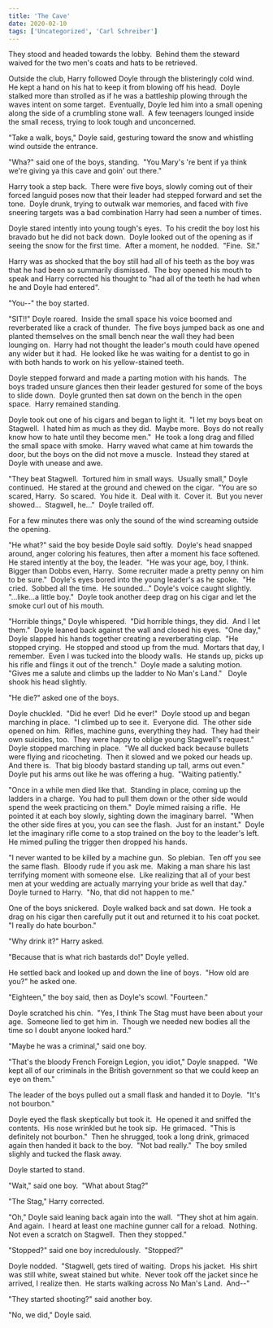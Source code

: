 ```yaml
---
title: 'The Cave'
date: 2020-02-10
tags: ['Uncategorized', 'Carl Schreiber']
---
```


They stood and headed towards the lobby.  Behind them the steward waived for the two men's coats and hats to be retrieved.

Outside the club, Harry followed Doyle through the blisteringly cold wind.  He kept a hand on his hat to keep it from blowing off his head.  Doyle stalked more than strolled as if he was a battleship plowing through the waves intent on some target.  Eventually, Doyle led him into a small opening along the side of a crumbling stone wall.  A few teenagers lounged inside the small recess, trying to look tough and unconcerned.

"Take a walk, boys," Doyle said, gesturing toward the snow and whistling wind outside the entrance.

"Wha?" said one of the boys, standing.  "You Mary's 're bent if ya think we're giving ya this cave and goin' out there."

Harry took a step back.  There were five boys, slowly coming out of their forced languid poses now that their leader had stepped forward and set the tone.  Doyle drunk, trying to outwalk war memories, and faced with five sneering targets was a bad combination Harry had seen a number of times.

Doyle stared intently into young tough's eyes.  To his credit the boy lost his bravado but he did not back down.  Doyle looked out of the opening as if seeing the snow for the first time.  After a moment, he nodded.  "Fine.  Sit."

Harry was as shocked that the boy still had all of his teeth as the boy was that he had been so summarily dismissed.  The boy opened his mouth to speak and Harry corrected his thought to "had all of the teeth he had when he and Doyle had entered".

"You--" the boy started.

"SIT!!" Doyle roared.  Inside the small space his voice boomed and reverberated like a crack of thunder.  The five boys jumped back as one and planted themselves on the small bench near the wall they had been lounging on.  Harry had not thought the leader's mouth could have opened any wider but it had.  He looked like he was waiting for a dentist to go in with both hands to work on his yellow-stained teeth.

Doyle stepped forward and made a parting motion with his hands.  The boys traded unsure glances then their leader gestured for some of the boys to slide down.  Doyle grunted then sat down on the bench in the open space.  Harry remained standing.

Doyle took out one of his cigars and began to light it.  "I let my boys beat on Stagwell.  I hated him as much as they did.  Maybe more.  Boys do not really know how to hate until they become men."  He took a long drag and filled the small space with smoke.  Harry waved what came at him towards the door, but the boys on the did not move a muscle.  Instead they stared at Doyle with unease and awe.

"They beat Stagwell.  Tortured him in small ways.  Usually small," Doyle continued.  He stared at the ground and chewed on the cigar.  "You are so scared, Harry.  So scared.  You hide it.  Deal with it.  Cover it.  But you never showed...  Stagwell, he..."  Doyle trailed off.

For a few minutes there was only the sound of the wind screaming outside the opening.

"He what?" said the boy beside Doyle said softly.  Doyle's head snapped around, anger coloring his features, then after a moment his face softened.  He stared intently at the boy, the leader.  "He was your age, boy, I think.  Bigger than Dobbs even, Harry.  Some recruiter made a pretty penny on him to be sure."  Doyle's eyes bored into the young leader's as he spoke.  "He cried.  Sobbed all the time.  He sounded..." Doyle's voice caught slightly.  "...like...a little boy."  Doyle took another deep drag on his cigar and let the smoke curl out of his mouth.

"Horrible things," Doyle whispered.  "Did horrible things, they did.  And I let them."  Doyle leaned back against the wall and closed his eyes.  "One day," Doyle slapped his hands together creating a reverberating clap.  "He stopped crying.  He stopped and stood up from the mud.  Mortars that day, I remember.  Even I was tucked into the bloody walls.  He stands up, picks up his rifle and flings it out of the trench."  Doyle made a saluting motion.  "Gives me a salute and climbs up the ladder to No Man's Land."   Doyle shook his head slightly.

"He die?" asked one of the boys.

Doyle chuckled.  "Did he ever!  Did he ever!"  Doyle stood up and began marching in place.  "I climbed up to see it.  Everyone did.  The other side opened on him.  Rifles, machine guns, everything they had.  They had their own suicides, too.  They were happy to oblige young Stagwell's request."  Doyle stopped marching in place.  "We all ducked back because bullets were flying and ricocheting.  Then it slowed and we poked our heads up.  And there is.  That big bloody bastard standing up tall, arms out even." Doyle put his arms out like he was offering a hug.  "Waiting patiently."

"Once in a while men died like that.  Standing in place, coming up the ladders in a charge.  You had to pull them down or the other side would spend the week practicing on them."  Doyle mimed raising a rifle.  He pointed it at each boy slowly, sighting down the imaginary barrel.  "When the other side fires at you, you can see the flash.  Just for an instant."  Doyle let the imaginary rifle come to a stop trained on the boy to the leader's left.  He mimed pulling the trigger then dropped his hands.

"I never wanted to be killed by a machine gun.  So plebian.  Ten off you see the same flash.  Bloody rude if you ask me.  Making a man share his last terrifying moment with someone else.  Like realizing that all of your best men at your wedding are actually marrying your bride as well that day."  Doyle turned to Harry.  "No, that did not happen to me."

One of the boys snickered.  Doyle walked back and sat down.  He took a drag on his cigar then carefully put it out and returned it to his coat pocket.  "I really do hate bourbon."

"Why drink it?" Harry asked.

"Because that is what rich bastards do!" Doyle yelled.

He settled back and looked up and down the line of boys.  "How old are you?" he asked one.

"Eighteen," the boy said, then as Doyle's scowl. "Fourteen."

Doyle scratched his chin.  "Yes, I think The Stag must have been about your age.  Someone lied to get him in.  Though we needed new bodies all the time so I doubt anyone looked hard."

"Maybe he was a criminal," said one boy.

"That's the bloody French Foreign Legion, you idiot," Doyle snapped.  "We kept all of our criminals in the British government so that we could keep an eye on them."

The leader of the boys pulled out a small flask and handed it to Doyle.  "It's not bourbon."

Doyle eyed the flask skeptically but took it.  He opened it and sniffed the contents.  His nose wrinkled but he took sip.  He grimaced.  "This is definitely not bourbon."  Then he shrugged, took a long drink, grimaced again then handed it back to the boy.  "Not bad really."  The boy smiled slighly and tucked the flask away.

Doyle started to stand.

"Wait," said one boy.  "What about Stag?"

"The Stag," Harry corrected.

"Oh," Doyle said leaning back again into the wall.  "They shot at him again.  And again.  I heard at least one machine gunner call for a reload.  Nothing.  Not even a scratch on Stagwell.  Then they stopped."

"Stopped?" said one boy incredulously.  "Stopped?"

Doyle nodded.  "Stagwell, gets tired of waiting.  Drops his jacket.  His shirt was still white, sweat stained but white.  Never took off the jacket since he arrived, I realize then.  He starts walking across No Man's Land.  And--"

"They started shooting?" said another boy.

"No, we did," Doyle said.
